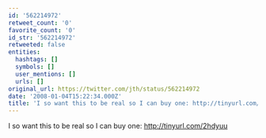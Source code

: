 ```yaml
---
id: '562214972'
retweet_count: '0'
favorite_count: '0'
id_str: '562214972'
retweeted: false
entities:
  hashtags: []
  symbols: []
  user_mentions: []
  urls: []
original_url: https://twitter.com/jth/status/562214972
date: '2008-01-04T15:22:34.000Z'
title: 'I so want this to be real so I can buy one: http://tinyurl.com/2hdyuu'
---
```


I so want this to be real so I can buy one: http://tinyurl.com/2hdyuu
